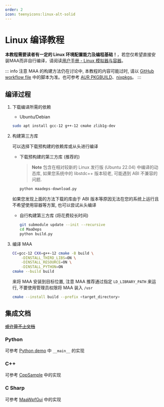 ```yaml
---
order: 2
icon: teenyicons:linux-alt-solid
---
```


# Linux 编译教程

**本教程需要读者有一定的 Linux 环境配置能力及编程基础！**，若您仅希望直接安装MAA而非自行编译，请阅读[用户手册 - Linux 模拟器与容器](../manual/device/linux.md)。

::: info 注意
MAA 的构建方法仍在讨论中, 本教程的内容可能过时, 请以 [GitHub workflow file](https://github.com/MaaAssistantArknights/MaaAssistantArknights/blob/master/.github/workflows/ci.yml#L134) 中的脚本为准。也可参考 [AUR PKGBUILD](https://aur.archlinux.org/cgit/aur.git/tree/PKGBUILD?h=maa-assistant-arknights)、[nixpkgs](https://github.com/NixOS/nixpkgs/blob/nixos-unstable/pkgs/by-name/ma/maa-assistant-arknights/package.nix)。
:::

## 编译过程

1. 下载编译所需的依赖

    - Ubuntu/Debian

    ```bash
    sudo apt install gcc-12 g++-12 cmake zlib1g-dev
    ```

2. 构建第三方库

    可以选择下载预构建的依赖库或从头进行编译

    - 下载预构建的第三方库 (推荐的)

        > **Note**
        > 包含在相对较新的 Linux 发行版 (Ubuntu 22.04) 中编译的动态库, 如果您系统中的 libstdc++ 版本较老, 可能遇到 ABI 不兼容的问题.

        ```bash
        python maadeps-download.py
        ```

    如果您发现上面的方法下载的库由于 ABI 版本等原因无法在您的系统上运行且不希望使用容器等方案, 也可以尝试从头编译

    - 自行构建第三方库 (将花费较长时间)

        ```bash
        git submodule update --init --recursive
        cd MaaDeps
        python build.py
        ```

3. 编译 MAA

    ```bash
    CC=gcc-12 CXX=g++-12 cmake -B build \
        -DINSTALL_THIRD_LIBS=ON \
        -DINSTALL_RESOURCE=ON \
        -DINSTALL_PYTHON=ON
    cmake --build build
    ```

    来将 MAA 安装到目标位置, 注意 MAA 推荐通过指定 `LD_LIBRARY_PATH` 来运行, 不要使用管理员权限将 MAA 装入 `/usr`

    ```bash
    cmake --install build --prefix <target_directory>
    ```

## 集成文档

[~~或许算不上文档~~](../protocol/integration.md)

### Python

可参考 [Python demo](https://github.com/MaaAssistantArknights/MaaAssistantArknights/blob/master/src/Python/sample.py) 中 `__main__` 的实现

### C++

可参考 [CppSample](https://github.com/MaaAssistantArknights/MaaAssistantArknights/blob/master/src/Cpp/main.cpp) 中的实现

### C Sharp

<!-- Do not use C#, MD003/heading-style: Heading style [Expected: atx; Actual: atx_closed] -->

可参考 [MaaWpfGui](https://github.com/MaaAssistantArknights/MaaAssistantArknights/blob/master/src/MaaWpfGui/Main/AsstProxy.cs) 中的实现
